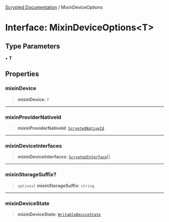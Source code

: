 [Scrypted Documentation](../globals.md) / MixinDeviceOptions

# Interface: MixinDeviceOptions\<T\>

## Type Parameters

• **T**

## Properties

### mixinDevice

> **mixinDevice**: `T`

***

### mixinProviderNativeId

> **mixinProviderNativeId**: [`ScryptedNativeId`](../type-aliases/ScryptedNativeId.md)

***

### mixinDeviceInterfaces

> **mixinDeviceInterfaces**: [`ScryptedInterface`](../enumerations/ScryptedInterface.md)[]

***

### mixinStorageSuffix?

> `optional` **mixinStorageSuffix**: `string`

***

### mixinDeviceState

> **mixinDeviceState**: [`WritableDeviceState`](WritableDeviceState.md)

